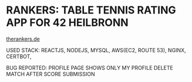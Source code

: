 # RANKERS: TABLE TENNIS RATING APP FOR 42 HEILBRONN

[therankers.de](https://therankers.de)

USED STACK: REACTJS, NODEJS, MYSQL, AWS(EC2, ROUTE 53), NGINX, CERTBOT,

BUG REPORTED: 
PROFILE PAGE SHOWS ONLY MY PROFILE
DELETE MATCH AFTER SCORE SUBMISSION
